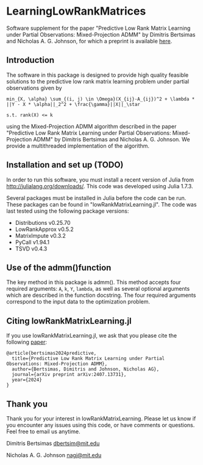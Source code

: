 # LearningLowRankMatrices
Software supplement for the paper  "Predictive Low Rank Matrix Learning under
Partial Observations: Mixed-Projection ADMM"  by Dimitris Bertsimas and Nicholas
A. G. Johnson, for which a preprint is available
[here](https://arxiv.org/abs/2407.13731).

## Introduction

The software in this package is designed to provide high quality feasible
solutions to the predictive low rank matrix learning problem under partial
observations given by

`min_{X, \alpha} \sum_{(i, j) \in \Omega}(X_{ij}-A_{ij})^2 + \lambda * ||Y - X * \alpha||_2^2 + \frac{\gamma}||X||_\star`

`s.t. rank(X) <= k`

using the Mixed-Projection ADMM algorithm described in the paper "Predictive Low
Rank Matrix Learning under Partial Observations: Mixed-Projection ADMM" by
Dimitris Bertsimas and Nicholas A. G. Johnson. We provide a multithreaded
implementation of the algorithm.

## Installation and set up (TODO)

In order to run this software, you must install a recent version of Julia from
http://julialang.org/downloads/. This code was developed using Julia 1.7.3.

Several packages must be installed in Julia before the code can be run.  These
packages can be found in "lowRankMatrixLearning.jl". The code was last tested
using the following package versions:

- Distributions v0.25.70
- LowRankApprox v0.5.2
- MatrixImpute v0.3.2
- PyCall v1.94.1
- TSVD v0.4.3

## Use of the admm()function

The key method in this package is admm(). This method accepts four required
arguments: `A`, `k`, `Y`, `lambda`, as well as several optional arguments which
are described in the function docstring. The four required arguments correspond
to the input data to the optimization problem.

## Citing lowRankMatrixLearning.jl

If you use lowRankMatrixLearning.jl, we ask that you please cite the following
[paper](https://arxiv.org/abs/2407.13731):

```
@article{bertsimas2024predictive,
  title={Predictive Low Rank Matrix Learning under Partial Observations: Mixed-Projection ADMM},
  author={Bertsimas, Dimitris and Johnson, Nicholas AG},
  journal={arXiv preprint arXiv:2407.13731},
  year={2024}
}
```

## Thank you

Thank you for your interest in lowRankMatrixLearning. Please let us know if
you encounter any issues using this code, or have comments or questions.  Feel
free to email us anytime.

Dimitris Bertsimas
dbertsim@mit.edu

Nicholas A. G. Johnson
nagj@mit.edu
